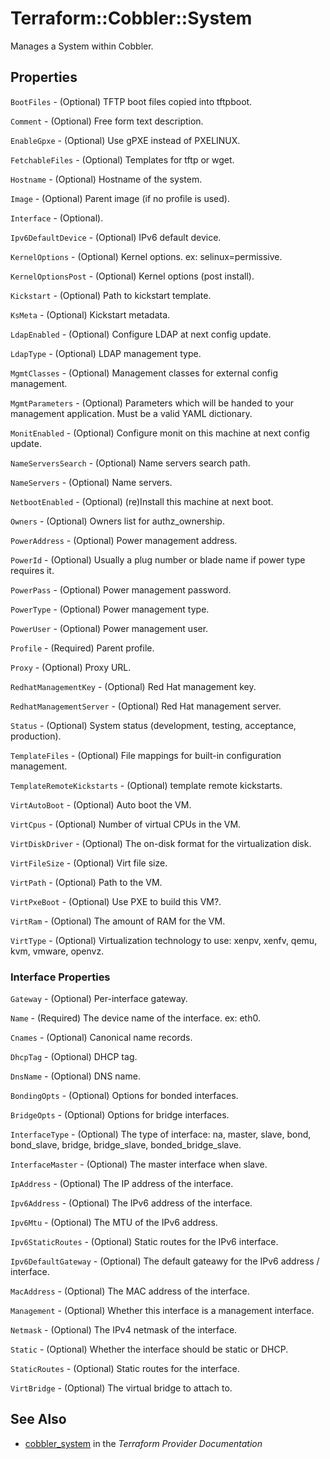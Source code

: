 # Terraform::Cobbler::System

Manages a System within Cobbler.

## Properties

`BootFiles` - (Optional) TFTP boot files copied into tftpboot.

`Comment` - (Optional) Free form text description.

`EnableGpxe` - (Optional) Use gPXE instead of PXELINUX.

`FetchableFiles` - (Optional) Templates for tftp or wget.

`Hostname` - (Optional) Hostname of the system.

`Image` - (Optional) Parent image (if no profile is used).

`Interface` - (Optional).

`Ipv6DefaultDevice` - (Optional) IPv6 default device.

`KernelOptions` - (Optional) Kernel options. ex: selinux=permissive.

`KernelOptionsPost` - (Optional) Kernel options (post install).

`Kickstart` - (Optional) Path to kickstart template.

`KsMeta` - (Optional) Kickstart metadata.

`LdapEnabled` - (Optional) Configure LDAP at next config update.

`LdapType` - (Optional) LDAP management type.

`MgmtClasses` - (Optional) Management classes for external config management.

`MgmtParameters` - (Optional) Parameters which will be handed to your management application. Must be a valid YAML dictionary.

`MonitEnabled` - (Optional) Configure monit on this machine at next config update.

`NameServersSearch` - (Optional) Name servers search path.

`NameServers` - (Optional) Name servers.

`NetbootEnabled` - (Optional) (re)Install this machine at next boot.

`Owners` - (Optional) Owners list for authz_ownership.

`PowerAddress` - (Optional) Power management address.

`PowerId` - (Optional) Usually a plug number or blade name if power type requires it.

`PowerPass` - (Optional) Power management password.

`PowerType` - (Optional) Power management type.

`PowerUser` - (Optional) Power management user.

`Profile` - (Required) Parent profile.

`Proxy` - (Optional) Proxy URL.

`RedhatManagementKey` - (Optional) Red Hat management key.

`RedhatManagementServer` - (Optional) Red Hat management server.

`Status` - (Optional) System status (development, testing, acceptance, production).

`TemplateFiles` - (Optional) File mappings for built-in configuration management.

`TemplateRemoteKickstarts` - (Optional) template remote kickstarts.

`VirtAutoBoot` - (Optional) Auto boot the VM.

`VirtCpus` - (Optional) Number of virtual CPUs in the VM.

`VirtDiskDriver` - (Optional) The on-disk format for the virtualization disk.

`VirtFileSize` - (Optional) Virt file size.

`VirtPath` - (Optional) Path to the VM.

`VirtPxeBoot` - (Optional) Use PXE to build this VM?.

`VirtRam` - (Optional) The amount of RAM for the VM.

`VirtType` - (Optional) Virtualization technology to use: xenpv, xenfv, qemu, kvm, vmware, openvz.

### Interface Properties

`Gateway` - (Optional) Per-interface gateway.

`Name` - (Required) The device name of the interface. ex: eth0.

`Cnames` - (Optional) Canonical name records.

`DhcpTag` - (Optional) DHCP tag.

`DnsName` - (Optional) DNS name.

`BondingOpts` - (Optional) Options for bonded interfaces.

`BridgeOpts` - (Optional) Options for bridge interfaces.

`InterfaceType` - (Optional) The type of interface: na, master, slave, bond, bond_slave, bridge, bridge_slave, bonded_bridge_slave.

`InterfaceMaster` - (Optional) The master interface when slave.

`IpAddress` - (Optional) The IP address of the interface.

`Ipv6Address` - (Optional) The IPv6 address of the interface.

`Ipv6Mtu` - (Optional) The MTU of the IPv6 address.

`Ipv6StaticRoutes` - (Optional) Static routes for the IPv6 interface.

`Ipv6DefaultGateway` - (Optional) The default gateawy for the IPv6 address / interface.

`MacAddress` - (Optional) The MAC address of the interface.

`Management` - (Optional) Whether this interface is a management interface.

`Netmask` - (Optional) The IPv4 netmask of the interface.

`Static` - (Optional) Whether the interface should be static or DHCP.

`StaticRoutes` - (Optional) Static routes for the interface.

`VirtBridge` - (Optional) The virtual bridge to attach to.


## See Also

* [cobbler_system](https://www.terraform.io/docs/providers/cobbler/r/system.html) in the _Terraform Provider Documentation_
